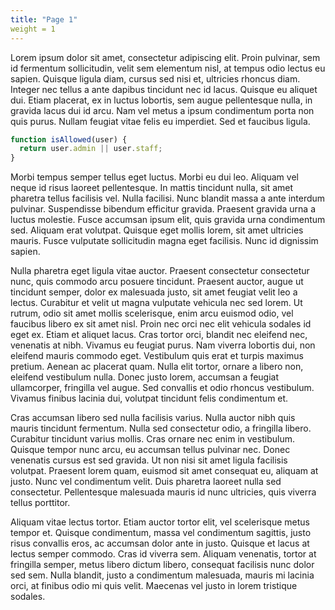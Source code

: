 ```yaml
---
title: "Page 1"
weight = 1
---
```


Lorem ipsum dolor sit amet, consectetur adipiscing elit. Proin pulvinar, sem id fermentum sollicitudin, velit sem elementum nisl, at tempus odio lectus eu sapien. Quisque ligula diam, cursus sed nisi et, ultricies rhoncus diam. Integer nec tellus a ante dapibus tincidunt nec id lacus. Quisque eu aliquet dui. Etiam placerat, ex in luctus lobortis, sem augue pellentesque nulla, in gravida lacus dui id arcu. Nam vel metus a ipsum condimentum porta non quis purus. Nullam feugiat vitae felis eu imperdiet. Sed et faucibus ligula.

```js
function isAllowed(user) {
  return user.admin || user.staff;
}
```

Morbi tempus semper tellus eget luctus. Morbi eu dui leo. Aliquam vel neque id risus laoreet pellentesque. In mattis tincidunt nulla, sit amet pharetra tellus facilisis vel. Nulla facilisi. Nunc blandit massa a ante interdum pulvinar. Suspendisse bibendum efficitur gravida. Praesent gravida urna a luctus molestie. Fusce accumsan ipsum elit, quis gravida urna condimentum sed. Aliquam erat volutpat. Quisque eget mollis lorem, sit amet ultricies mauris. Fusce vulputate sollicitudin magna eget facilisis. Nunc id dignissim sapien.

Nulla pharetra eget ligula vitae auctor. Praesent consectetur consectetur nunc, quis commodo arcu posuere tincidunt. Praesent auctor, augue ut tincidunt semper, dolor ex malesuada justo, sit amet feugiat velit leo a lectus. Curabitur et velit ut magna vulputate vehicula nec sed lorem. Ut rutrum, odio sit amet mollis scelerisque, enim arcu euismod odio, vel faucibus libero ex sit amet nisl. Proin nec orci nec elit vehicula sodales id eget ex. Etiam et aliquet lacus. Cras tortor orci, blandit nec eleifend nec, venenatis at nibh. Vivamus eu feugiat purus. Nam viverra lobortis dui, non eleifend mauris commodo eget. Vestibulum quis erat et turpis maximus pretium. Aenean ac placerat quam. Nulla elit tortor, ornare a libero non, eleifend vestibulum nulla. Donec justo lorem, accumsan a feugiat ullamcorper, fringilla vel augue. Sed convallis et odio rhoncus vestibulum. Vivamus finibus lacinia dui, volutpat tincidunt felis condimentum et.

Cras accumsan libero sed nulla facilisis varius. Nulla auctor nibh quis mauris tincidunt fermentum. Nulla sed consectetur odio, a fringilla libero. Curabitur tincidunt varius mollis. Cras ornare nec enim in vestibulum. Quisque tempor nunc arcu, eu accumsan tellus pulvinar nec. Donec venenatis cursus est sed gravida. Ut non nisi sit amet ligula facilisis volutpat. Praesent lorem quam, euismod sit amet consequat eu, aliquam at justo. Nunc vel condimentum velit. Duis pharetra laoreet nulla sed consectetur. Pellentesque malesuada mauris id nunc ultricies, quis viverra tellus porttitor.

Aliquam vitae lectus tortor. Etiam auctor tortor elit, vel scelerisque metus tempor et. Quisque condimentum, massa vel condimentum sagittis, justo risus convallis eros, ac accumsan dolor ante in justo. Quisque et lacus at lectus semper commodo. Cras id viverra sem. Aliquam venenatis, tortor at fringilla semper, metus libero dictum libero, consequat facilisis nunc dolor sed sem. Nulla blandit, justo a condimentum malesuada, mauris mi lacinia orci, at finibus odio mi quis velit. Maecenas vel justo in lorem tristique sodales.
